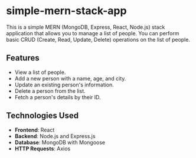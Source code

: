 # simple-mern-stack-app

This is a simple MERN (MongoDB, Express, React, Node.js) stack application that allows you to manage a list of people. You can perform basic CRUD (Create, Read, Update, Delete) operations on the list of people.

## Features
- View a list of people.
- Add a new person with a name, age, and city.
- Update an existing person's information.
- Delete a person from the list.
- Fetch a person's details by their ID.

## Technologies Used
- **Frontend**: React
- **Backend**: Node.js and Express.js
- **Database**: MongoDB with Mongoose
- **HTTP Requests**: Axios
